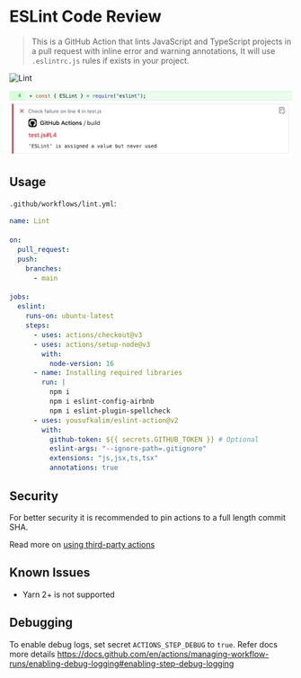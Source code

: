 # ESLint Code Review

> This is a GitHub Action that lints JavaScript and TypeScript projects in a pull request with inline error and warning annotations, It will use `.eslintrc.js` rules if exists in your project.

![Lint](https://github.com/yousufkalim/eslint-action/workflows/Lint/badge.svg)

![Annotation](assets/annotation.png)

## Usage

`.github/workflows/lint.yml`:

```yml
name: Lint

on:
  pull_request:
  push:
    branches:
      - main

jobs:
  eslint:
    runs-on: ubuntu-latest
    steps:
      - uses: actions/checkout@v3
      - uses: actions/setup-node@v3
        with:
          node-version: 16
      - name: Installing required libraries
        run: |
          npm i
          npm i eslint-config-airbnb
          npm i eslint-plugin-spellcheck
      - uses: yousufkalim/eslint-action@v2
        with:
          github-token: ${{ secrets.GITHUB_TOKEN }} # Optional
          eslint-args: "--ignore-path=.gitignore"
          extensions: "js,jsx,ts,tsx"
          annotations: true
```

## Security

For better security it is recommended to pin actions to a full length commit SHA.

Read more on [using third-party actions](https://docs.github.com/en/actions/learn-github-actions/security-hardening-for-github-actions#using-third-party-actions)

## Known Issues

- Yarn 2+ is not supported

## Debugging

To enable debug logs, set secret `ACTIONS_STEP_DEBUG` to `true`. Refer docs more details https://docs.github.com/en/actions/managing-workflow-runs/enabling-debug-logging#enabling-step-debug-logging
